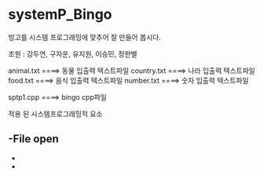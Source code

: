 # systemP_Bingo

빙고를 시스템 프로그래밍에 맞추어 잘 만들어 봅시다.

조원 : 강두연, 구자운, 유지원, 이승민, 정한별

animal.txt  ====> 동물 입출력 텍스트파일
country.txt ====> 나라 입출력 텍스트파일
food.txt    ====> 음식 입출력 텍스트파일
number.txt  ====> 숫자 입출력 텍스트파일

sptp1.cpp  ====> bingo cpp파일

적용 된 시스템프로그래밍적 요소

-File open
-
-
-
